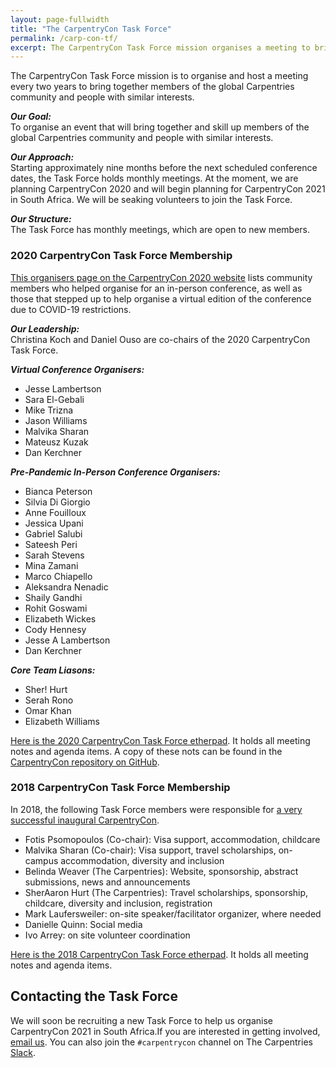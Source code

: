 ```yaml
---
layout: page-fullwidth
title: "The CarpentryCon Task Force"
permalink: /carp-con-tf/
excerpt: The CarpentryCon Task Force mission organises a meeting to bring together members of the global Carpentries community.
---
```


The CarpentryCon Task Force mission is to organise and host a meeting every two years to bring together members of the global Carpentries community and people with similar interests. 

**_Our Goal:_**       
To organise an event that will bring together and skill up members of the global Carpentries community and people with similar interests.

**_Our Approach:_**    
Starting approximately nine months before the next scheduled conference dates, the Task Force holds monthly meetings. At the moment, we are planning CarpentryCon 2020 and will begin planning for CarpentryCon 2021 in South Africa. We will be seaking volunteers to join the Task Force.

**_Our Structure:_**       
The Task Force has monthly meetings, which are open to new members. 

### 2020 CarpentryCon Task Force Membership

[This organisers page on the CarpentryCon 2020 website](https://2020.carpentrycon.org/task-force/) lists community members who helped organise for an in-person conference, as well as those that stepped up to help organise a virtual edition of the conference due to COVID-19 restrictions.

**_Our Leadership:_**    
Christina Koch and Daniel Ouso are  co-chairs of the 2020 CarpentryCon Task Force.

**_Virtual Conference Organisers:_**

- Jesse Lambertson
- Sara El-Gebali
- Mike Trizna
- Jason Williams
- Malvika Sharan
- Mateusz Kuzak
- Dan Kerchner

**_Pre-Pandemic In-Person Conference Organisers:_**

- Bianca Peterson 
- Silvia Di Giorgio  
- Anne Fouilloux 
- Jessica Upani 
- Gabriel Salubi 
- Sateesh Peri 
- Sarah Stevens 
- Mina Zamani 
- Marco Chiapello 
- Aleksandra Nenadic
- Shaily Gandhi 
- Rohit Goswami 
- Elizabeth Wickes 
- Cody Hennesy 
- Jesse A Lambertson
- Dan Kerchner

**_Core Team Liasons:_**

- Sher! Hurt 
- Serah Rono
- Omar Khan
- Elizabeth Williams

[Here is the 2020 CarpentryCon Task Force etherpad](https://pad.carpentries.org/2020carpentrycontaskforce). It holds all meeting notes and agenda items. A copy of these nots can be found in the [CarpentryCon repository on GitHub](https://github.com/carpentries/carpentrycon).

### 2018 CarpentryCon Task Force Membership

In 2018, the following Task Force members were responsible for [a very successful inaugural CarpentryCon](https://2018.carpentrycon.org/). 

- Fotis Psomopoulos (Co-chair): Visa support, accommodation, childcare
- Malvika Sharan (Co-chair): Visa support, travel scholarships, on-campus accommodation, diversity and inclusion
- Belinda Weaver (The Carpentries): Website, sponsorship, abstract submissions, news and announcements
- SherAaron Hurt (The Carpentries): Travel scholarships, sponsorship, childcare, diversity and inclusion, registration
- Mark Laufersweiler: on-site speaker/facilitator organizer, where needed
- Danielle Quinn: Social media
- Ivo Arrey: on site volunteer coordination

[Here is the 2018 CarpentryCon Task Force etherpad](https://pad.carpentries.org/2018carpentrycontaskforce). It holds all meeting notes and agenda items.


## Contacting the Task Force

We will soon be recruiting a new Task Force to help us organise CarpentryCon 2021 in South Africa.If you are interested in getting involved, [email us](mailto:carpentrycon@carpentries.org). You can also join the `#carpentrycon` channel on The Carpentries [Slack](https://swc-slack-invite.herokuapp.com/). 

